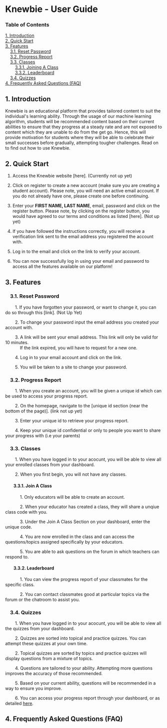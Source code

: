 # Knewbie - User Guide

### Table of Contents
[1. Introduction](#intro)  
[2. Quick Start](#quickstart)<br>
[3. Features](#features)<br>
&nbsp; &nbsp; [3.1. Reset Password](#pw)<br>
&nbsp; &nbsp; [3.2. Progress Report](#id)<br>
&nbsp; &nbsp; [3.3. Classes](#class)<br>
&nbsp; &nbsp; &nbsp; &nbsp; [3.3.1. Joining A Class](#view)<br>
&nbsp; &nbsp; &nbsp; &nbsp; [3.3.2. Leaderboard](#score)<br>
&nbsp; &nbsp; [3.4. Quizzes](#quiz)<br>
[4. Frequently Asked Questions (FAQ)](#faq)

## <a name="intro">1. Introduction</a><br>
Knewbie is an educational platform that provides tailored content to suit the individual's learning ability. Through the usage of our machine learning algorithm, students will be recommended content based on their current abilities to ensure that they progress at a steady rate and are not exposed to content which they are unable to do from the get go. Hence, this will provide motivation for students where they will be able to celebrate their small successes before gradually, attempting tougher challenges. Read on to find out how to use Knewbie.

## <a name="quickstart">2. Quick Start</a><br>
1. Access the Knewbie website [here]. (Currently not up yet)

2. Click on register to create a new account (make sure you are creating a student account). Please note, you will need an active email account. If you do not already have one, please create one before continuing.

3. Enter your **FIRST NAME, LAST NAME**, email, password and click on the register button. Please note, by clicking on the register button, you would have agreed to our terms and conditions as listed [here]. (Not up yet)

4. If you have followed the instructions correctly, you will receive a verification link sent to the email address you registered the account with.

5. Log in to the email and click on the link to verify your account.

6. You can now successfully log in using your email and password to access all the features available on our platform!

## <a name="features">3. Features</a><br>
### <a name="pw"> &nbsp; &nbsp; 3.1. Reset Password</a><br>
&nbsp; &nbsp; &nbsp; &nbsp; 1. If you have forgotten your password, or want to change it, you can do so through this [link]. (Not Up Yet)

&nbsp; &nbsp; &nbsp; &nbsp; 2. To change your password input the email address you created your account with.

&nbsp; &nbsp; &nbsp; &nbsp; 3. A link will be sent your email address. This link will only be valid for 10 minutes.<br> 
&nbsp; &nbsp; &nbsp; &nbsp; &nbsp; &nbsp; If the link expired, you will have to request for a new one.

&nbsp; &nbsp; &nbsp; &nbsp; 4. Log in to your email account and click on the link.

&nbsp; &nbsp; &nbsp; &nbsp; 5. You will be taken to a site to change your password.

### <a name="id"> &nbsp; &nbsp; 3.2. Progress Report</a><br>
&nbsp; &nbsp; &nbsp; &nbsp; 1. When you create an account, you will be given a unique id which can be used to access your progress report.

&nbsp; &nbsp; &nbsp; &nbsp; 2. On the homepage, navigate to the [unique id section (near the bottom of the page)]. (link not up yet)

&nbsp; &nbsp; &nbsp; &nbsp; 3. Enter your unique id to retrieve your progress report.

&nbsp; &nbsp; &nbsp; &nbsp; 4. Keep your unique id confidential or only to people you want to share your progress with (i.e your parents)

### <a name="class"> &nbsp; &nbsp; 3.3. Classes</a><br>
&nbsp; &nbsp; &nbsp; &nbsp; 1. When you have logged in to your acocunt, you will be able to view all your enrolled classes from your dashboard.

&nbsp; &nbsp; &nbsp; &nbsp; 2. When you first begin, you will not have any classes.

#### <a name="view"> &nbsp; &nbsp; &nbsp; &nbsp; 3.3.1. Join A Class</a><br>
&nbsp; &nbsp; &nbsp; &nbsp; &nbsp; &nbsp; 1. Only educators will be able to create an account.

&nbsp; &nbsp; &nbsp; &nbsp; &nbsp; &nbsp; 2. When your educator has created a class, they will share a unqiue class code with you.

&nbsp; &nbsp; &nbsp; &nbsp; &nbsp; &nbsp; 3. Under the Join A Class Section on your dashboard, enter the unique code.

&nbsp; &nbsp; &nbsp; &nbsp; &nbsp; &nbsp; 4. You are now enrolled in the class and can access the questions/topics assigned specifically by your educators.

&nbsp; &nbsp; &nbsp; &nbsp; &nbsp; &nbsp; 5. You are able to ask questions on the forum in which teachers can respond to.

#### <a name="score"> &nbsp; &nbsp; &nbsp; &nbsp; 3.3.2. Leaderboard</a><br>
&nbsp; &nbsp; &nbsp; &nbsp; &nbsp; &nbsp; 1. You can view the progress report of your classmates for the specific class.

&nbsp; &nbsp; &nbsp; &nbsp; &nbsp; &nbsp; 2. You can contact classmates good at particular topics via the forum or the chatroom to assist you.

### <a name="quiz"> &nbsp; &nbsp; 3.4. Quizzes</a><br>
&nbsp; &nbsp; &nbsp; &nbsp; 1. When you have logged in to your acocunt, you will be able to view all the quizzes from your dashboard.

&nbsp; &nbsp; &nbsp; &nbsp; 2. Quizzes are sorted into topical and practice quizzes. You can attempt these quizzes at your own time.

&nbsp; &nbsp; &nbsp; &nbsp; 2. Topical quizzes are sorted by topics and practice quizzes will display questions from a mixture of topics.

&nbsp; &nbsp; &nbsp; &nbsp; 4. Questions are tailored to your ability. Attempting more questions improves the accuracy of those recommended.

&nbsp; &nbsp; &nbsp; &nbsp; 5. Based on your current ability, questions will be recommended in a way to ensure you improve.

&nbsp; &nbsp; &nbsp; &nbsp; 6. You can access your progress report through your dashboard, or as detailed [here](#id).


## <a name="faq">4. Frequently Asked Questions (FAQ)</a><br>
